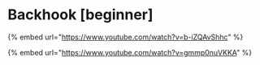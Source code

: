 # Backhook \[beginner]

{% embed url="https://www.youtube.com/watch?v=b-iZQAvShhc" %}

{% embed url="https://www.youtube.com/watch?v=gmmp0nuVKKA" %}
